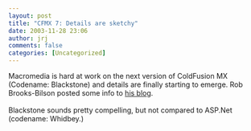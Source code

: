 ```yaml
---
layout: post
title: "CFMX 7: Details are sketchy"
date: 2003-11-28 23:06
author: jrj
comments: false
categories: [Uncategorized]
---
```

Macromedia is hard at work on the next version of ColdFusion MX (Codename: Blackstone) and details are finally starting to emerge. Rob Brooks-Bilson posted some info to <a href="http://www.cfczone.org/blogs/rob/index.cfm?mode=entry&amp;entry=73">his blog</a>.
<br />
<br />Blackstone sounds pretty compelling, but not compared to ASP.Net (codename: Whidbey.)
